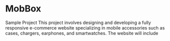 # MobBox
Sample Project 
This project involves designing and developing a fully responsive e-commerce website specializing in mobile accessories
such as cases, chargers, earphones, and smartwatches. The website will include
